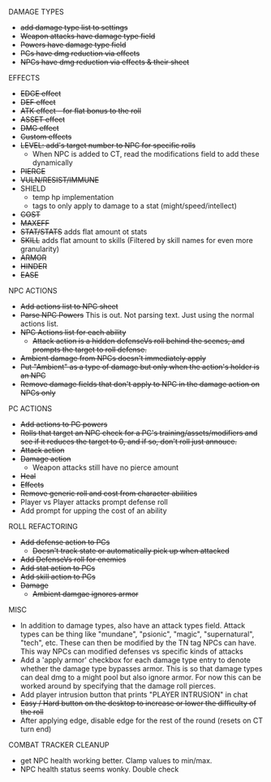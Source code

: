 DAMAGE TYPES
* ~~add damage type list to settings~~
* ~~Weapon attacks have damage type field~~
* ~~Powers have damage type field~~
* ~~PCs have dmg reduction via effects~~
* ~~NPCs have dmg reduction via effects & their sheet~~

EFFECTS
* ~~EDGE effect~~
* ~~DEF effect~~
* ~~ATK effect - for flat bonus to the roll~~
* ~~ASSET effect~~
* ~~DMG effect~~
* ~~Custom effects~~
* ~~LEVEL: add's target number to NPC for specific rolls~~
	* When NPC is added to CT, read the modifications field to add these dynamically
* ~~PIERCE~~
* ~~VULN/RESIST/IMMUNE~~
* SHIELD
	* temp hp implementation
	* tags to only apply to damage to a stat (might/speed/intellect)
* ~~COST~~
* ~~MAXEFF~~
* ~~STAT/STATS~~ adds flat amount ot stats
* ~~SKILL~~ adds flat amount to skills (Filtered by skill names for even more granularity)
* ~~ARMOR~~
* ~~HINDER~~
* ~~EASE~~

NPC ACTIONS
* ~~Add actions list to NPC sheet~~
* ~~Parse NPC Powers~~ This is out. Not parsing text. Just using the normal actions list.
* ~~NPC Actions list for each ability~~
	* ~~Attack action is a hidden defenseVs roll behind the scenes, and prompts the target to roll defense.~~
* ~~Ambient damage from NPCs doesn't immediately apply~~
* ~~Put "Ambient" as a type of damage but only when the action's holder is an NPC~~
* ~~Remove damage fields that don't apply to NPC in the damage action on NPCs only~~

PC ACTIONS
* ~~Add actions to PC powers~~
* ~~Rolls that target an NPC check for a PC's training/assets/modifiers and see if it reduces the target to 0, and if so, don't roll just annouce.~~
* ~~Attack action~~
* ~~Damage action~~
	* Weapon attacks still have no pierce amount
* ~~Heal~~
* ~~Effects~~
* ~~Remove generic roll and cost from character abilities~~
* Player vs Player attacks prompt defense roll
* Add prompt for upping the cost of an ability

ROLL REFACTORING
* ~~Add defense action to PCs~~
	* ~~Doesn't track state or automatically pick up when attacked~~
* ~~Add DefenseVs roll for enemies~~
* ~~Add stat action to PCs~~
* ~~Add skill action to PCs~~
* ~~Damage~~
	* ~~Ambient damgae ignores armor~~

MISC
* In addition to damage types, also have an attack types field. Attack types can be thing like "mundane", "psionic", "magic", "supernatural", "tech", etc. These can then be modified by the TN tag  NPCs can have. This way NPCs can modified defenses vs specific kinds of attacks
* Add a 'apply armor' checkbox for each damage type entry to denote whether the damage type bypasses armor. This is so that damage types can deal dmg to a might pool but also ignore armor. For now this can be worked around by specifying that the damage roll pierces.
* Add player intrusion button that prints "PLAYER INTRUSION" in chat
* ~~Easy / Hard button on the desktop to increase or lower the difficulty of the roll~~
* After applying edge, disable edge for the rest of the round (resets on CT turn end) 

COMBAT TRACKER CLEANUP
* get NPC health working better. Clamp values to min/max. 
* NPC health status seems wonky. Double check
